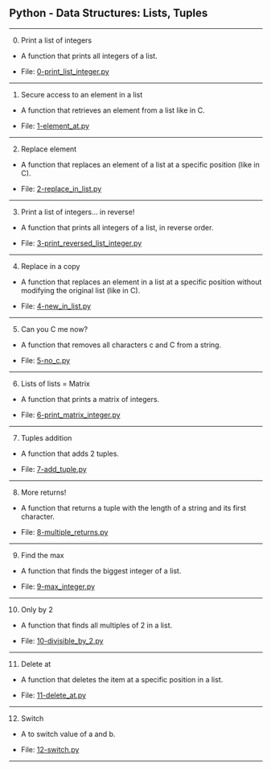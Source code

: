 ## Python - Data Structures: Lists, Tuples

-------------------------

0. Print a list of integers

- A function that prints all integers of a list.

- File: [0-print_list_integer.py](./0-print_list_integer.py)

---

1. Secure access to an element in a list

- A function that retrieves an element from a list like in C.

- File: [1-element_at.py](./1-element_at.py)

---

2. Replace element

- A function that replaces an element of a list at a specific position (like in C).

- File: [2-replace_in_list.py](./2-replace_in_list.py)

---

3. Print a list of integers... in reverse!

- A function that prints all integers of a list, in reverse order.

- File: [3-print_reversed_list_integer.py](./3-print_reversed_list_integer.py)

---

4. Replace in a copy

- A function that replaces an element in a list at a specific position without modifying the original list (like in C).

- File: [4-new_in_list.py](./4-new_in_list.py)

---

5. Can you C me now?

- A function that removes all characters c and C from a string.

- File: [5-no_c.py](./5-no_c.py)

---

6. Lists of lists = Matrix

- A function that prints a matrix of integers.

- File: [6-print_matrix_integer.py](./6-print_matrix_integer.py)

---

7. Tuples addition

- A function that adds 2 tuples.

- File: [7-add_tuple.py](./7-add_tuple.py)

---

8. More returns!

- A function that returns a tuple with the length of a string and its first character.

- File: [8-multiple_returns.py](./8-multiple_returns.py)

---

9. Find the max

- A function that finds the biggest integer of a list.

- File: [9-max_integer.py](./9-max_integer.py)

---

10. Only by 2

- A function that finds all multiples of 2 in a list.

- File: [10-divisible_by_2.py](./10-divisible_by_2.py)

---

11. Delete at

- A function that deletes the item at a specific position in a list.

- File: [11-delete_at.py](./11-delete_at.py)

---

12. Switch

- A to switch value of a and b.

- File: [12-switch.py](./12-switch.py)

---

